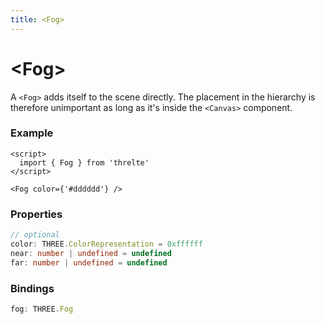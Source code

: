 ```yaml
---
title: <Fog>
---
```


# \<Fog>

A `<Fog>` adds itself to the scene directly. The placement in the hierarchy is therefore unimportant as long as it's inside the `<Canvas>` component.

### Example <!-- omit in toc -->

```svelte
<script>
  import { Fog } from 'threlte'
</script>

<Fog color={'#dddddd'} />
```

### Properties <!-- omit in toc -->

```ts
// optional
color: THREE.ColorRepresentation = 0xffffff
near: number | undefined = undefined
far: number | undefined = undefined
```

### Bindings <!-- omit in toc -->

```ts
fog: THREE.Fog
```
